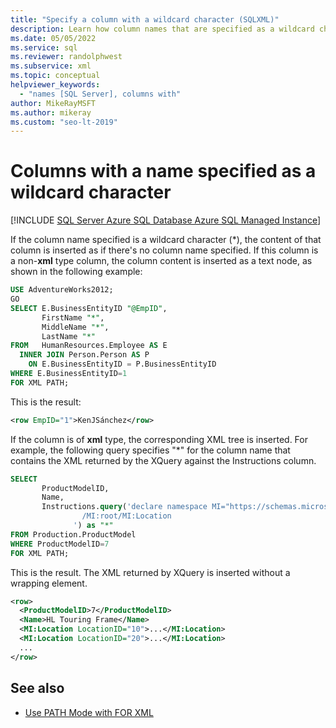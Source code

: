 ```yaml
---
title: "Specify a column with a wildcard character (SQLXML)"
description: Learn how column names that are specified as a wildcard character affect the results of an XQuery.
ms.date: 05/05/2022
ms.service: sql
ms.reviewer: randolphwest
ms.subservice: xml
ms.topic: conceptual
helpviewer_keywords:
  - "names [SQL Server], columns with"
author: MikeRayMSFT
ms.author: mikeray
ms.custom: "seo-lt-2019"
---
```

# Columns with a name specified as a wildcard character

[!INCLUDE [SQL Server Azure SQL Database Azure SQL Managed Instance](../../includes/applies-to-version/sql-asdb-asdbmi.md)]

If the column name specified is a wildcard character (\*), the content of that column is inserted as if there's no column name specified. If this column is a non-**xml** type column, the column content is inserted as a text node, as shown in the following example:

```sql
USE AdventureWorks2012;
GO
SELECT E.BusinessEntityID "@EmpID",
       FirstName "*",
       MiddleName "*",
       LastName "*"
FROM   HumanResources.Employee AS E
  INNER JOIN Person.Person AS P
    ON E.BusinessEntityID = P.BusinessEntityID
WHERE E.BusinessEntityID=1
FOR XML PATH;
```

This is the result:

```xml
<row EmpID="1">KenJSánchez</row>
```

If the column is of **xml** type, the corresponding XML tree is inserted. For example, the following query specifies "*" for the column name that contains the XML returned by the XQuery against the Instructions column.

```sql
SELECT
       ProductModelID,
       Name,
       Instructions.query('declare namespace MI="https://schemas.microsoft.com/sqlserver/2004/07/adventure-works/ProductModelManuInstructions"
                /MI:root/MI:Location
              ') as "*"
FROM Production.ProductModel
WHERE ProductModelID=7
FOR XML PATH;
```

This is the result. The XML returned by XQuery is inserted without a wrapping element.

```xml
<row>
  <ProductModelID>7</ProductModelID>
  <Name>HL Touring Frame</Name>
  <MI:Location LocationID="10">...</MI:Location>
  <MI:Location LocationID="20">...</MI:Location>
  ...
</row>
```

## See also

- [Use PATH Mode with FOR XML](../../relational-databases/xml/use-path-mode-with-for-xml.md)
